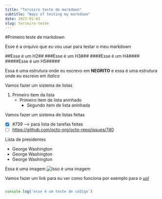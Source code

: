 ```yaml
---
title: "Terceiro teste de markdown"
subtitle: "Ways of testing my markdown"
date: 2022-01-03
slug: terceiro-teste
---
```


#Primeiro teste de markdown

Esse é a orquivo que eu vou usar para testar o meu markdown

##Esse é um H2##
###Esse é um H3###
####Esse é um H4####
#####Esse é um H5#####

Essa é uma estrutura onde eu escrevo em **NEGRITO** e essa é uma estrutura onde eu escrevo em *Italico*

Vamos fazer um sistema de listas

1. Primeiro item da lista
   - Primeiro item de lista aninhado      
     - Segundo item de lista aninhada


Vamos fazer um sistema de listas feitas

- [x] #739  						--> para lista de tarefas feitas
- [ ] https://github.com/octo-org/octo-repo/issues/740

Lista de presidentes

- George Washington
- George Washington
- George Washington

Essa é uma imagem 
![Isso é uma imagem](https://myoctocat.com/assets/images/base-octocat.svg)

Vamos fazer um link para eu ver como funciona por exemplo para o [uol](www.uol.com.br)

```javascript

console.log('esse é um teste de código')

```